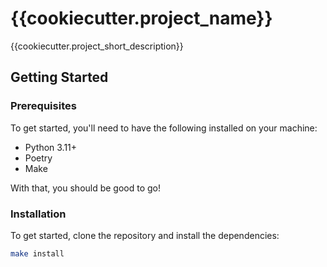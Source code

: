 # {{cookiecutter.project_name}}

{{cookiecutter.project_short_description}}

## Getting Started

### Prerequisites

To get started, you'll need to have the following installed on your machine:

- Python 3.11+
- Poetry
- Make

With that, you should be good to go!

### Installation

To get started, clone the repository and install the dependencies:

```bash
make install
```

